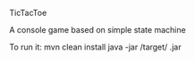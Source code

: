 TicTacToe
 
A console game based on simple state machine

To run it:
mvn clean install
java -jar /target/ <name>.jar